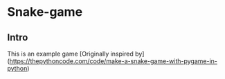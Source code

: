 # Snake-game

## Intro

This is an example game
[Originally inspired by] (https://thepythoncode.com/code/make-a-snake-game-with-pygame-in-python)
